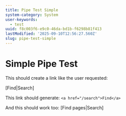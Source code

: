 ```yaml
---
title: Pipe Test Simple
system-category: System
user-keywords:
  - test
uuid: f8c003f6-e9c0-46da-bd1b-f6298b81f413
lastModified: '2025-09-10T12:56:27.560Z'
slug: pipe-test-simple
---
```


# Simple Pipe Test

This should create a link like the user requested:

[Find|Search]

This link should generate: `<a href="/search">Find</a>`

And this should work too: [Find pages|Search]
